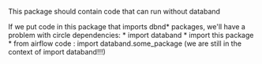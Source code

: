 
This package should contain code that can run without databand


 
If we put code in this package that imports dbnd* packages, we'll have a problem with circle dependencies:
    * import databand
        * import this package
            * from airflow code : import databand.some_package     (we are still in the context of import databand!!!)
     
